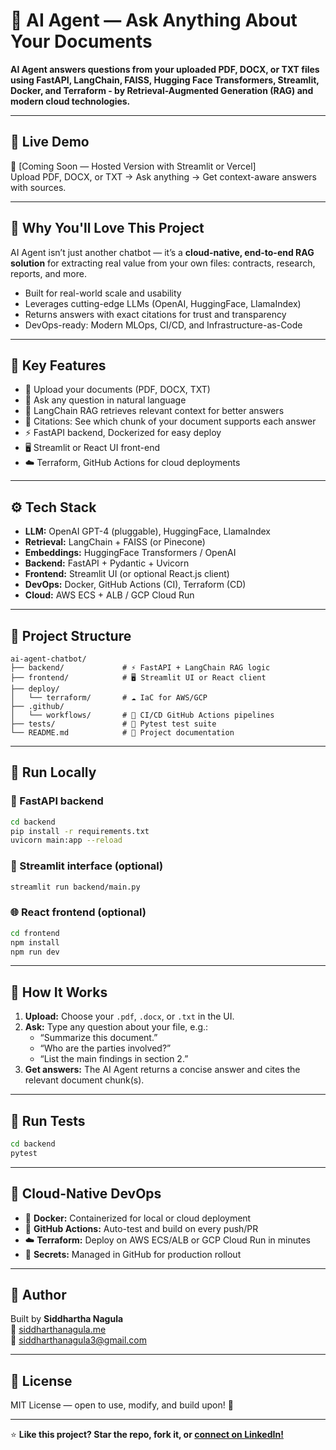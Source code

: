 # 🤖 AI Agent — Ask Anything About Your Documents

**AI Agent answers questions from your uploaded PDF, DOCX, or TXT files using FastAPI, LangChain, FAISS, Hugging Face Transformers, Streamlit, Docker, and Terraform - by Retrieval-Augmented Generation (RAG) and modern cloud technologies.**

---

## 🚀 Live Demo

🔗 [Coming Soon — Hosted Version with Streamlit or Vercel]  
Upload PDF, DOCX, or TXT → Ask anything → Get context-aware answers with sources.

---

## 🌟 Why You'll Love This Project

AI Agent isn’t just another chatbot — it’s a **cloud-native, end-to-end RAG solution** for extracting real value from your own files: contracts, research, reports, and more.

- Built for real-world scale and usability
- Leverages cutting-edge LLMs (OpenAI, HuggingFace, LlamaIndex)
- Returns answers with exact citations for trust and transparency
- DevOps-ready: Modern MLOps, CI/CD, and Infrastructure-as-Code

---

## 🧠 Key Features

- 📂 Upload your documents (PDF, DOCX, TXT)
- 💬 Ask any question in natural language
- 🧠 LangChain RAG retrieves relevant context for better answers
- 📌 Citations: See which chunk of your document supports each answer
- ⚡ FastAPI backend, Dockerized for easy deploy
- 🖥️ Streamlit or React UI front-end
- ☁️ Terraform, GitHub Actions for cloud deployments

---

## ⚙️ Tech Stack

- **LLM:** OpenAI GPT-4 (pluggable), HuggingFace, LlamaIndex
- **Retrieval:** LangChain + FAISS (or Pinecone)
- **Embeddings:** HuggingFace Transformers / OpenAI
- **Backend:** FastAPI + Pydantic + Uvicorn
- **Frontend:** Streamlit UI (or optional React.js client)
- **DevOps:** Docker, GitHub Actions (CI), Terraform (CD)
- **Cloud:** AWS ECS + ALB / GCP Cloud Run

---

## 📁 Project Structure

```
ai-agent-chatbot/
├── backend/             # ⚡ FastAPI + LangChain RAG logic
├── frontend/            # 🖥️ Streamlit UI or React client
├── deploy/
│   └── terraform/       # ☁️ IaC for AWS/GCP
├── .github/
│   └── workflows/       # 🤖 CI/CD GitHub Actions pipelines
├── tests/               # 🧪 Pytest test suite
└── README.md            # 📄 Project documentation
```

---

## 🚀 Run Locally

### 🧪 FastAPI backend

```bash
cd backend
pip install -r requirements.txt
uvicorn main:app --reload
```

### 💬 Streamlit interface (optional)

```bash
streamlit run backend/main.py
```

### 🌐 React frontend (optional)

```bash
cd frontend
npm install
npm run dev
```

---

## 💬 How It Works

1. **Upload:** Choose your `.pdf`, `.docx`, or `.txt` in the UI.
2. **Ask:** Type any question about your file, e.g.:
    - “Summarize this document.”
    - “Who are the parties involved?”
    - “List the main findings in section 2.”
3. **Get answers:** The AI Agent returns a concise answer and cites the relevant document chunk(s).

---

## 🧪 Run Tests

```bash
cd backend
pytest
```

---

## 🚀 Cloud-Native DevOps

- 🐳 **Docker:** Containerized for local or cloud deployment
- 🤖 **GitHub Actions:** Auto-test and build on every push/PR
- ☁️ **Terraform:** Deploy on AWS ECS/ALB or GCP Cloud Run in minutes
- 🔑 **Secrets:** Managed in GitHub for production rollout

---

## 👤 Author

Built by **Siddhartha Nagula**  
🔗 [siddharthanagula.me](https://siddharthanagula.me)  
📧 siddharthanagula3@gmail.com

---

## 📄 License

MIT License — open to use, modify, and build upon! 🚀

---

⭐️ **Like this project? Star the repo, fork it, or [connect on LinkedIn!](https://www.linkedin.com/in/siddharthanagula/)**
